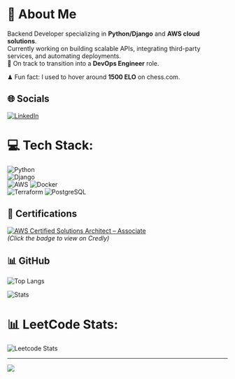 # 💫 About Me
Backend Developer specializing in **Python/Django** and **AWS cloud solutions**.  
Currently working on building scalable APIs, integrating third-party services, and automating deployments.  
🚀 On track to transition into a **DevOps Engineer** role.  

♟ Fun fact: I used to hover around **1500 ELO** on chess.com.


## 🌐 Socials
[![LinkedIn](https://img.shields.io/badge/LinkedIn-%230077B5.svg?logo=linkedin&logoColor=white)](https://linkedin.com/in/amir-aini-174437171)

# 💻 Tech Stack:
![Python](https://img.shields.io/badge/Python-3776AB.svg?style=for-the-badge&logo=python&logoColor=white)  
![Django](https://img.shields.io/badge/Django-092E20.svg?style=for-the-badge&logo=django&logoColor=white)  
![AWS](https://img.shields.io/badge/AWS-FF9900.svg?style=for-the-badge&logo=amazon-aws&logoColor=white)
![Docker](https://img.shields.io/badge/Docker-2496ED.svg?style=for-the-badge&logo=docker&logoColor=white)  
![Terraform](https://img.shields.io/badge/Terraform-623CE4.svg?style=for-the-badge&logo=terraform&logoColor=white) 
![PostgreSQL](https://img.shields.io/badge/PostgreSQL-336791.svg?style=for-the-badge&logo=postgresql&logoColor=white)  


## 🏅 Certifications
[![AWS Certified Solutions Architect – Associate](https://images.credly.com/size/680x680/images/0e284c3f-5164-4b21-8660-0d84737941bc/image.png)](https://www.credly.com/badges/d448062e-b7b6-45f2-a2b5-34288804a743/public_url)  
*(Click the badge to view on Credly)*


## 📊 GitHub
![Top Langs](https://github-readme-stats-zeta-six-as36o6uadr.vercel.app/api/top-langs/?username=AmirAini&theme=city_light&hide_border=false&layout=compact&size_weight=0.5&count_weight=0.5)

![Stats](https://github-readme-stats-zeta-six-as36o6uadr.vercel.app/api?username=AmirAini&theme=city_light&hide_border=false&include_all_commits=true&count_private=true&show_icons=true)



# 📊 LeetCode Stats: 
![Leetcode Stats](https://leetcard.jacoblin.cool/AmirAini)

---
[![](https://visitcount.itsvg.in/api?id=AmirAini&icon=0&color=0)](https://visitcount.itsvg.in)

<!-- Proudly created with GPRM ( https://gprm.itsvg.in ) -->

